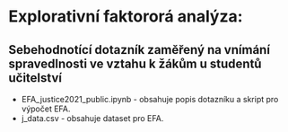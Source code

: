 # Explorativní faktororá analýza:
## Sebehodnotící dotazník zaměřený na vnímání spravedlnosti ve vztahu k žákům u studentů učitelství
- EFA_justice2021_public.ipynb - obsahuje popis dotazníku a skript pro výpočet EFA.
- j_data.csv - obsahuje dataset pro EFA. 
